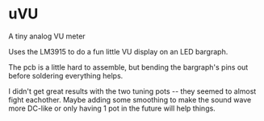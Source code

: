 # uVU
A tiny analog VU meter

Uses the LM3915 to do a fun little VU display on an LED bargraph.

The pcb is a little hard to assemble, but bending the bargraph's pins out before soldering everything helps.

I didn't get great results with the two tuning pots -- they seemed to almost fight eachother.
Maybe adding some smoothing to make the sound wave more DC-like or only having 1 pot in the future will help things. 
